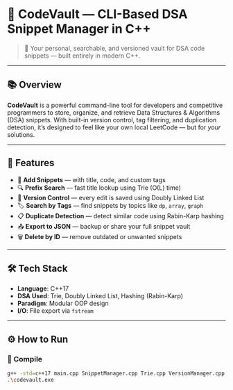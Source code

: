 # 🔐 CodeVault — CLI-Based DSA Snippet Manager in C++

> 📌 Your personal, searchable, and versioned vault for DSA code snippets — built entirely in modern C++.

---

## 📚 Overview

**CodeVault** is a powerful command-line tool for developers and competitive programmers to store, organize, and retrieve Data Structures & Algorithms (DSA) snippets. With built-in version control, tag filtering, and duplication detection, it’s designed to feel like your own local LeetCode — but for *your* solutions.

---

## 🚀 Features

- 📝 **Add Snippets** — with title, code, and custom tags  
- 🔍 **Prefix Search** — fast title lookup using Trie (O(L) time)  
- 🧠 **Version Control** — every edit is saved using Doubly Linked List  
- 🏷️ **Search by Tags** — find snippets by topics like `dp`, `array`, `graph`  
- 📋 **Duplicate Detection** — detect similar code using Rabin-Karp hashing  
- 📤 **Export to JSON** — backup or share your full snippet vault  
- 🗑️ **Delete by ID** — remove outdated or unwanted snippets  

---

## 🛠️ Tech Stack

- **Language**: C++17
- **DSA Used**: Trie, Doubly Linked List, Hashing (Rabin-Karp)
- **Paradigm**: Modular OOP design
- **I/O**: File export via `fstream`

---

## ⚙️ How to Run

### 🧱 Compile

```bash
g++ -std=c++17 main.cpp SnippetManager.cpp Trie.cpp VersionManager.cpp DupChecker.cpp -o codevault
.\codevault.exe
